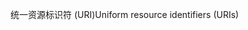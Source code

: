 <span data-ttu-id="01176-101">统一资源标识符 (URI)</span><span class="sxs-lookup"><span data-stu-id="01176-101">Uniform resource identifiers (URIs)</span></span>